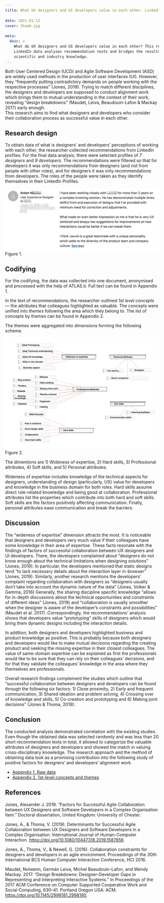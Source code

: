 ```yaml
---
title: What UX designers and UI developers value in each other. LinkedIn research study

date: 2021-01-12
cover: thumb.jpg

meta:
  desc: >
    What do UX designers and UI developers value in each other? This research study on
    LinkedIn data analyses recommendation texts and bridges the results to the existing
    scientific and industry knowledge.
---
```


<div data-excerpt>

Both User Centered Design (UCD) and Agile Software Development (ASD) are widely used methods in the production of user interfaces (UI). However, they “frequently putting contradictory demands on people working with the respective processes” (Jones, 2019). Trying to match different disciplines, the designers and developers are supposed to conduct alignment work which brings them to mutual understanding in the context of their work, revealing “design breakdowns” (Maudet, Leiva, Beaudouin-Lafon & Mackay 2017) early enough.<br/>
This research aims to find what designers and developers who consider their collaboration process as successful value in each other.

</div>

## Research design

To obtain data of what is designers’ and developers’ perceptions of working with each other, the researcher collected recommendations from LinkedIn profiles. For the final data analysis, there were selected profiles of _7 designers_ and _9 developers_. The recommendations were filtered so that for developers it was only recommendations from designers (and not from people with other roles), and for designers it was only recommendations from developers. The roles of the people were taken as they identify themselves in their LinkedIn Profiles.

![](./recommendation-example.png)<br/>
Figure 1.

## Codifying

For the codifying, the data was collected into one document, anonymised and processed with the help of ATLAS.ti. Full text can be found in Appendix 1.

In the text of recommendations, the researcher outlined _1st level concepts_ — the attributes that colleagues highlighted as valuable. The concepts were unified into _themes_ following the area which they belong to. The list of concepts by themes can be found in Appendix 2.

The themes were aggregated into _dimensions_ forming the following scheme.

![](./codifying.png)<br/>
Figure 2.

The dimentions are 1) Wideness of expertise, 2) Hard skills, 3) Professional attributes, 4) Soft skills, and 5) Personal attributes.

Wideness of expertise includes knowledge of the technical aspects for designers, understanding of design (particularly, UX) value for developers and knowledge in the business domain for both roles. Hard skills assume direct role-related knowledge and being good at collaboration. Professional attributes list the properties which contribute into both hard and soft skills. Soft skills are the factors positively affecting communication. Finally, personal attributes ease communication and break the barriers.

## Discussion

The “wideness of expertise” dimension attracts the most. It is noticeable that designers and developers very much value if their colleagues have some knowledge in their area of expertise. These facts resonate with the findings of factors of successful collaboration between UX designers and UI developers. There, the developers complained about “designers do not know enough about the technical limitations when designing solutions” (Jones, 2019). In particular, the developers mentioned that static designs tend “to lack necessary details about the interaction layer in-browser” (Jones, 2019). Similarly, another research mentions the developers’ complaint regarding collaboration with designers as “designers usually don’t take into account the dynamic nature of the data” (Jones, Volker & Gemma, 2016) Generally, the sharing discipline specific knowledge “allows for in-depth discussions about the technical opportunities and constraints of different ideas” (Jones, 2019) and “collaboration is usually smoother when the designer is aware of the developer’s constraints and possibilities” (Maudet et al. 2017) .Correspondingly, the recommendations’ analysis shows that developers value “prototyping” skills of designers which would bring them dynamic designs including the interaction details.

In addition, both designers and developers highlighted business and product knowledge as positive.
This is probably because both designers and developers would like to make mutual decisions regarding the creating product and seeking the missing expertise in their closest colleagues. The value of same-domain expertise can be explained as first the professionals would like to be sure that they can rely on their colleagues' decisions, and for that they validate the colleagues’ knowledge in the area where they themselves are professionals.

Overall research findings complement the studies which outline that “successful collaboration between designers and developers can be found through the following six factors: 1) Close proximity, 2) Early and frequent communication, 3) Shared ideation and problem solving, 4) Crossing over of knowledge and skills, 5) Co-creation and prototyping and 6) Making joint decisions” (Jones & Thoma, 2019).

## Conclusion

The conducted analysis demonstrated correlation with the existing studies. Even though the obtained data was selected randomly and was less than 20 short recommendation texts in total, it allowed to categorize the valuable attributes of designers and developers and showed the match in valuing cross-disciplinary knowledge. The research approach and the method of obtaining data look as a promising contribution into the following study of positive factors for designers’ and developers’ alignment work.

- [Appendix 1. Raw data](./Varya-Stepanova__What-UX-designers-and-UI-developers-value-in-each-other__LinkedIn-study__appendix-1.pdf)
- [Appendix 2. 1st-level concepts and themes](./Varya-Stepanova__What-UX-designers-and-UI-developers-value-in-each-other__LinkedIn-study__appendix-2.pdf)

## References

Jones, Alexander J. 2019. “Factors for Successful Agile Collaboration between UX Designers and Software Developers in a Complex Organisation Item.” Doctoral dissertation, United Kingdom: University of Chester.

Jones, A., & Thoma, V. (2019). Determinants for Successful Agile Collaboration between UX Designers and Software Developers in a Complex Organisation. International Journal of Human-Computer Interaction. https://doi.org/10.1080/10447318.2019.1587856

Jones, A., Thoma, V., & Newell, G. (2016). Collaboration constraints for designers and developers in an agile environment. Proceedings of the 30th International BCS Human Computer Interaction Conference, HCI 2016.

Maudet, Nolwenn, Germán Leiva, Michel Beaudouin-Lafon, and Wendy Mackay. 2017. “Design Breakdowns: Designer-Developer Gaps in Representing and Interpreting Interactive Systems.” In Proceedings of the 2017 ACM Conference on Computer Supported Cooperative Work and Social Computing, 630–41. Portland Oregon USA: ACM. https://doi.org/10.1145/2998181.2998190.
